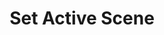 ---
title: Set Active Scene
description: Change the current scene
parameters:
  - name: ObsConnection
  - name: ObsScene
    type: Select
    required: true
    description: |
      Select a Scene from the drop-down
      - Can also manually type the Scene name into the box
variables: []
csharpMethods:
  - ObsSetScene
---